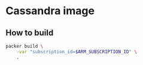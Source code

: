 # Cassandra image

## How to build

``` bash
packer build \
    -var "subscription_id=$ARM_SUBSCRIPTION_ID" \
    .
```
